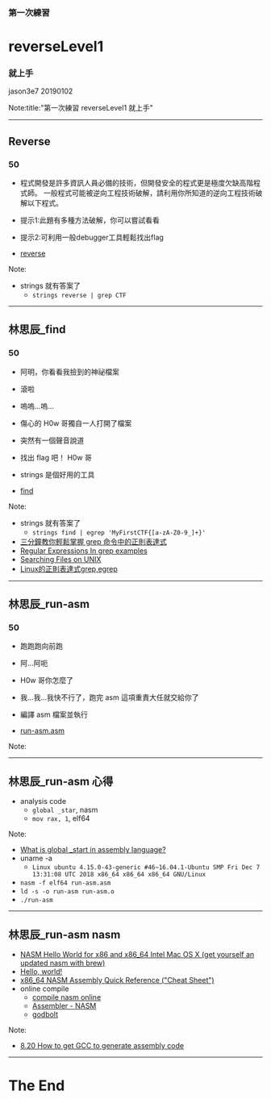 ### 第一次練習
# reverseLevel1
### 就上手

jason3e7 20190102

Note:title:"第一次練習 reverseLevel1 就上手"

---

## Reverse
### 50

* 程式開發是許多資訊人員必備的技術，但開發安全的程式更是極度欠缺高階程式師。 一般程式可能被逆向工程技術破解，請利用你所知道的逆向工程技術破解以下程式。

* 提示1:此題有多種方法破解，你可以嘗試看看
* 提示2:可利用一般debugger工具輕鬆找出flag

* [reverse](reverseLevel1/file/reverse)

Note:
* strings 就有答案了
  * `strings reverse | grep CTF`

---

## 林思辰_find
### 50

* 阿明，你看看我撿到的神祕檔案
* 滾啦
* 嗚嗚...嗚...
* 傷心的 H0w 哥獨自一人打開了檔案
* 突然有一個聲音說道
* 找出 flag 吧！ H0w 哥

* strings 是個好用的工具

* [find](reverseLevel1/file/find)

Note:
* strings 就有答案了
  * `strings find | egrep 'MyFirstCTF{[a-zA-Z0-9_]+}'`
* [三分鐘教你輕鬆掌握 grep 命令中的正則表達式](https://linuxstory.org/grep-regular-expressions/)
* [Regular Expressions In grep examples](https://www.cyberciti.biz/faq/grep-regular-expressions/)
* [Searching Files on UNIX](http://www.robelle.com/smugbook/regexpr.html)
* [Linux的正則表達式grep,egrep](https://kknews.cc/zh-tw/other/g8o22ne.html)

---

## 林思辰_run-asm
### 50

* 跑跑跑向前跑
* 阿...阿呃
* H0w 哥你怎麼了
* 我...我...我快不行了，跑完 asm 這項重責大任就交給你了

* 編譯 asm 檔案並執行

* [run-asm.asm](reverseLevel1/file/run-asm.asm)

Note:

---

## 林思辰_run-asm 心得
* analysis code
  * `global _star`, nasm
  * `mov rax, 1`, elf64

Note:
* [What is global _start in assembly language?](https://stackoverflow.com/questions/17898989/what-is-global-start-in-assembly-language)
* uname -a
  * `Linux ubuntu 4.15.0-43-generic #46~16.04.1-Ubuntu SMP Fri Dec 7 13:31:08 UTC 2018 x86_64 x86_64 x86_64 GNU/Linux`
* `nasm -f elf64 run-asm.asm`
* `ld -s -o run-asm run-asm.o`
* `./run-asm`

---

## 林思辰_run-asm nasm
* [NASM Hello World for x86 and x86_64 Intel Mac OS X (get yourself an updated nasm with brew)](https://gist.github.com/FiloSottile/7125822)
* [Hello, world!](http://asm.sourceforge.net/intro/hello.html)
* [x86_64 NASM Assembly Quick Reference ("Cheat Sheet")](https://www.cs.uaf.edu/2017/fall/cs301/reference/x86_64.html)
* online compile
  * [compile nasm online](https://rextester.com/l/nasm_online_compiler)
  * [Assembler - NASM](https://www.jdoodle.com/compile-assembler-nasm-online)
  * [godbolt](https://godbolt.org/)

Note:
* [8.20 How to get GCC to generate assembly code](http://www.delorie.com/djgpp/v2faq/faq8_20.html)

---

# The End